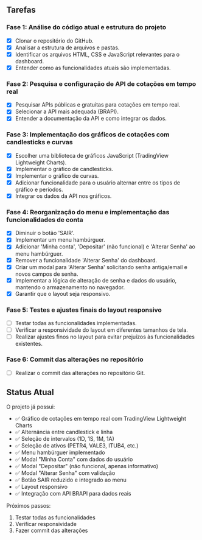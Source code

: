 ## Tarefas

### Fase 1: Análise do código atual e estrutura do projeto
- [x] Clonar o repositório do GitHub.
- [x] Analisar a estrutura de arquivos e pastas.
- [x] Identificar os arquivos HTML, CSS e JavaScript relevantes para o dashboard.
- [x] Entender como as funcionalidades atuais são implementadas.

### Fase 2: Pesquisa e configuração de API de cotações em tempo real
- [x] Pesquisar APIs públicas e gratuitas para cotações em tempo real.
- [x] Selecionar a API mais adequada (BRAPI).
- [x] Entender a documentação da API e como integrar os dados.

### Fase 3: Implementação dos gráficos de cotações com candlesticks e curvas
- [x] Escolher uma biblioteca de gráficos JavaScript (TradingView Lightweight Charts).
- [x] Implementar o gráfico de candlesticks.
- [x] Implementar o gráfico de curvas.
- [x] Adicionar funcionalidade para o usuário alternar entre os tipos de gráfico e períodos.
- [x] Integrar os dados da API nos gráficos.

### Fase 4: Reorganização do menu e implementação das funcionalidades de conta
- [x] Diminuir o botão 'SAIR'.
- [x] Implementar um menu hambúrguer.
- [x] Adicionar 'Minha conta', 'Depositar' (não funcional) e 'Alterar Senha' ao menu hambúrguer.
- [x] Remover a funcionalidade 'Alterar Senha' do dashboard.
- [x] Criar um modal para 'Alterar Senha' solicitando senha antiga/email e novos campos de senha.
- [x] Implementar a lógica de alteração de senha e dados do usuário, mantendo o armazenamento no navegador.
- [x] Garantir que o layout seja responsivo.

### Fase 5: Testes e ajustes finais do layout responsivo
- [ ] Testar todas as funcionalidades implementadas.
- [ ] Verificar a responsividade do layout em diferentes tamanhos de tela.
- [ ] Realizar ajustes finos no layout para evitar prejuízos às funcionalidades existentes.

### Fase 6: Commit das alterações no repositório
- [ ] Realizar o commit das alterações no repositório Git.

## Status Atual

O projeto já possui:
- ✅ Gráfico de cotações em tempo real com TradingView Lightweight Charts
- ✅ Alternância entre candlestick e linha
- ✅ Seleção de intervalos (1D, 1S, 1M, 1A)
- ✅ Seleção de ativos (PETR4, VALE3, ITUB4, etc.)
- ✅ Menu hambúrguer implementado
- ✅ Modal "Minha Conta" com dados do usuário
- ✅ Modal "Depositar" (não funcional, apenas informativo)
- ✅ Modal "Alterar Senha" com validação
- ✅ Botão SAIR reduzido e integrado ao menu
- ✅ Layout responsivo
- ✅ Integração com API BRAPI para dados reais

Próximos passos:
1. Testar todas as funcionalidades
2. Verificar responsividade
3. Fazer commit das alterações

